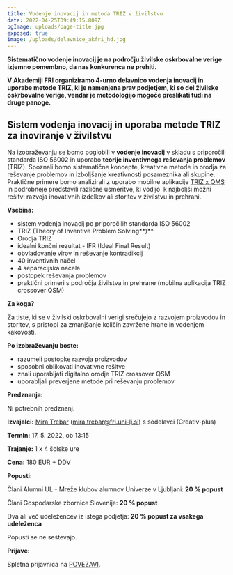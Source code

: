 ```yaml
---
title: Vodenje inovacij in metoda TRIZ v živilstvu
date: 2022-04-25T09:49:15.809Z
bgImage: uploads/page-title.jpg
exposed: true
image: /uploads/delavnice_akfri_hd.jpg
---
```

**Sistematično vodenje inovacij je na področju živilske oskrbovalne verige izjemno pomembno, da nas konkurenca ne prehiti.**

**V Akademiji FRI organiziramo 4-urno delavnico vodenja inovacij in uporabe metode TRIZ, ki je namenjena prav podjetjem, ki so del živilske oskrbovalne verige, vendar je metodologijo mogoče preslikati tudi na druge panoge.**

## **Sistem vodenja inovacij in uporaba metode TRIZ za inoviranje v živilstvu**

Na izobraževanju se bomo poglobili v **vodenje inovacij** v skladu s priporočili standarda ISO 56002 in uporabo **teorije inventivnega reševanja problemov** (TRIZ). Spoznali bomo sistematične koncepte, kreativne metode in orodja za reševanje problemov in izboljšanje kreativnosti posameznika ali skupine. Praktične primere bomo analizirali z uporabo mobilne aplikacije [TRIZ x QMS](https://play.google.com/store/apps/details?id=com.mj.triz&hl=en&gl=US) in podrobneje predstavili različne usmeritve, ki vodijo  k najboljši možni rešitvi razvoja inovativnih izdelkov ali storitev v živilstvu in prehrani.

**Vsebina:**

* sistem vodenja inovacij po priporočilih standarda ISO 56002
* TRIZ (Theory of Inventive Problem Solving**)**
* Orodja TRIZ
* idealni končni rezultat - IFR (Ideal Final Result)
* obvladovanje virov in reševanje kontradikcij
* 40 inventivnih načel
* 4 separacijska načela
* postopek reševanja problemov
* praktični primeri s področja živilstva in prehrane (mobilna aplikacija TRIZ crossover QSM)

**Za koga?**

Za tiste, ki se v živilski oskrbovalni verigi srečujejo z razvojem proizvodov in storitev, s pristopi za zmanjšanje količin zavržene hrane in vodenjem kakovosti.

**Po izobraževanju boste:**

* razumeli postopke razvoja proizvodov
* sposobni oblikovati inovativne rešitve
* znali uporabljati digitalno orodje TRIZ crossover QSM
* uporabljali preverjene metode pri reševanju problemov

**Predznanja:**

Ni potrebnih predznanj.

**Izvajalci:** [Mira Trebar](https://www.fri.uni-lj.si/sl/o-fakulteti/osebje/mira-trebar) ([mira.trebar@fri.uni-lj.si](mailto:mira.trebar@fri.uni-lj.si)) s sodelavci (Creativ-plus)

**Termin:** 17. 5. 2022, ob 13:15

**Trajanje:** 1 x 4 šolske ure

**Cena:** 180 EUR + DDV

**Popusti:**

Člani Alumni UL - Mreže klubov alumnov Univerze v Ljubljani: **20 % popust**

Člani Gospodarske zbornice Slovenije: **20 % popust**

Dva ali več udeležencev iz istega podjetja: **20 % popust za vsakega udeleženca**

Popusti se ne seštevajo.

**Prijave:**

Spletna prijavnica na [POVEZAVI](https://forms.gle/edvqiVPGGienBvWFA).